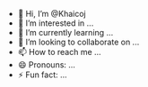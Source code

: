 - 👋 Hi, I’m @Khaicoj
- 👀 I’m interested in ...
- 🌱 I’m currently learning ...
- 💞️ I’m looking to collaborate on ...
- 📫 How to reach me ...
- 😄 Pronouns: ...
- ⚡ Fun fact: ...

<!---
Khaicoj/Khaicoj is a ✨ special ✨ repository because its `README.md` (this file) appears on your GitHub profile.
You can click the Preview link to take a look at your changes.
--->
